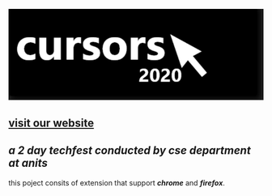 ![](./additionals/logo_bw.png)

[visit our website](http://www.cursors.anits.edu.in/)
---
***a 2 day techfest conducted by cse department at anits***
---


this poject consits of extension that support ***chrome*** and ***firefox***.
